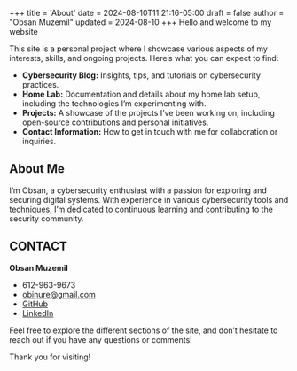 +++
title = 'About'
date = 2024-08-10T11:21:16-05:00
draft = false
author = "Obsan Muzemil"
updated = 2024-08-10
+++
Hello and welcome to my  website 

This site is a personal project where I showcase various aspects of my interests, skills, and ongoing projects. Here’s what you can expect to find:

- **Cybersecurity Blog:** Insights, tips, and tutorials on cybersecurity practices.
- **Home Lab:** Documentation and details about my home lab setup, including the technologies I’m experimenting with.
- **Projects:** A showcase of the projects I’ve been working on, including open-source contributions and personal initiatives.
- **Contact Information:** How to get in touch with me for collaboration or inquiries.

## About Me

I’m Obsan, a cybersecurity enthusiast with a passion for exploring and securing digital systems. With experience in various cybersecurity tools and techniques, I’m dedicated to continuous learning and contributing to the security community.

## CONTACT
**Obsan Muzemil**  
- 612-963-9673  
- obinure@gmail.com   
- [GitHub](https://github.com/obsan-muzemil)  
- [LinkedIn](https://www.linkedin.com/in/obsan-muzemil-95b876153/)

Feel free to explore the different sections of the site, and don’t hesitate to reach out if you have any questions or comments!

Thank you for visiting!
